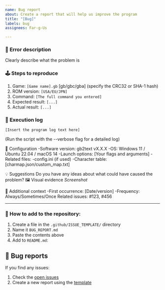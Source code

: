 ```yaml
---
name: Bug report
about: Create a report that will help us improve the program
title: "[Bug]"
labels: bug
assignees: Far-g-Us

---
```


### 🐛 **Error description**
Clearly describe what the problem is

### 🕹️ **Steps to reproduce**
1. Game: `[Game name].gb` [gb/gbc/gba] (specify the CRC32 or SHA-1 hash)
2. ROM version: `[USA/EU/JPN]`
3. Command: `[The full command you entered]`
4. Expected result: `[...]`
5. Actual result: `[...]`

### 📄 **Execution log**
```plaintext
[Insert the program log text here]
```

(Run the script with the --verbose flag for a detailed log)

🧩 Configuration
-Software version: gb2text vX.X.X
-OS: Windows 11 / Ubuntu 22.04 / macOS 14
-Launch options: [Your flags and arguments]
-Related files:
-config.ini (if used)
-Character table: [charmap.json/custom_map.txt]

💡 Suggestions
Do you have any ideas about what could have caused the problem?
🖼️ Visual evidence
*Screenshot*

🚧 Additional context
-First occurrence: [Date/version]
-Frequency: Always/Sometimes/Once
Related issues: #123, #456


---

### 📂 How to add to the repository:
1. Create a file in the `.github/ISSUE_TEMPLATE/` directory
2. Name it `BUG_REPORT.md`
3. Paste the contents above
4. Add to `README.md`:

## 🐞 Bug reports

If you find any issues:
1. Check the [open issues](https://github.com/Far-g-Us/gb2text/issues)
2. Create a new report using the [template](https://github.com/Far-g-Us/gb2text/issues/new?template=BUG_REPORT.md)
